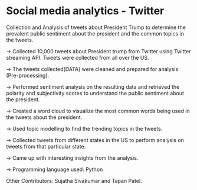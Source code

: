 # Social media analytics - Twitter

Collection and Analysis of tweets about President Trump to determine the prevalent public sentiment about the president and the common topics in the tweets.


-> Collected 10,000 tweets about President trump from Twitter using Twitter streaming API. Tweets were collected from all over the US.

-> The tweets collected(DATA) were cleaned and prepared for analysis (Pre-processing).

-> Performed sentiment analysis on the resulting data and retrieved the polarity and subjectivity scores to understand the public sentiment about the president.

-> Created a word cloud to visualize the most common words being used in the tweets about the president.

-> Used topic modelling to find the trending topics in the tweets.

-> Collected tweets from different states in the US to perform analysis on tweets from that particular state.

-> Came up with interesting insights from the analysis.

-> Programming language used: Python


Other Contributors:  Sujatha Sivakumar and Tapan Patel.
